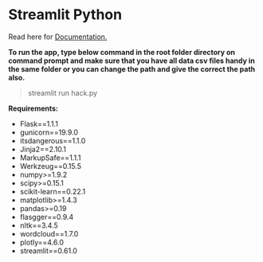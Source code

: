 # Streamlit Python
Read here for [Documentation.](https://docs.streamlit.io/)

**To run the app, type below command in the root folder directory on command prompt and make sure that you have all data csv files handy in the same folder or you can change the path and give the correct the path also.**
> streamlit run hack.py

**Requirements:**
- Flask==1.1.1
- gunicorn==19.9.0
- itsdangerous==1.1.0
- Jinja2==2.10.1
- MarkupSafe==1.1.1
- Werkzeug==0.15.5
- numpy>=1.9.2
- scipy>=0.15.1
- scikit-learn==0.22.1
- matplotlib>=1.4.3
- pandas>=0.19
- flasgger==0.9.4
- nltk==3.4.5
- wordcloud==1.7.0
- plotly==4.6.0
- streamlit==0.61.0
